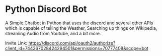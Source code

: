 <h1> Python Discord Bot </h1> 

A Simple Chatbot in Python that uses the discord and several other APIs which is capable of
telling the Weather, Searching up things on Wikipedia, streaming Audio
from Youtube, and a bit more.

Invite Link: https://discord.com/api/oauth2/authorize?client_id=744267028424294501&permissions=70777408&scope=bot
